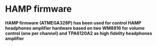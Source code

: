 # HAMP firmware

#### HAMP firmware (ATMEGA328P) has been used for control HAMP headphones amplifier hardware based on two WM8816 for volume control (one per channel) and TPA6120A2 as high fidelity headphones amplifier
